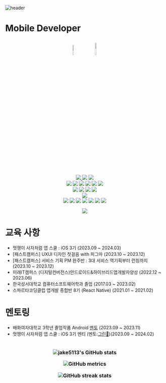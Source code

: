 ![header](https://capsule-render.vercel.app/api?type=waving&color=auto&height=300&section=header&text=Jake%20Github👋😋&fontSize=90&animation=fadeIn&fontAlignY=38&desc=&descAlignY=51&descAlign=62)
# Mobile Developer
<p align="center">
    <img src="https://media.idownloadblog.com/wp-content/uploads/2018/07/Apple-logo-black-and-white.png" width="9%" style="margin: 10px;">
    <img src="https://blog.kakaocdn.net/dn/sjncG/btretbOWUEC/DK04YKcw4fUyrGdROInsq1/img.png" width="10%" style="margin: 10px;">
<br><br>
<a href="https://jake5113.tistory.com/" target="_blank"> <img src="https://img.shields.io/badge/istory-000000?style=for-the-badge&logo=Tistory&logoColor=white"/></a><a href="https://blog.naver.com/wkdusdb" target="_blank"> <img src="https://img.shields.io/badge/aver-03C75A?style=for-the-badge&logo=Naver&logoColor=white"/></a> <a href="https://www.instagram.com/jongwon5113/" target="_blank"><img src="https://img.shields.io/badge/Instagram-E4405F?style=for-the-badge&logo=Instagram&logoColor=white"/></a> 
<br>  
<a target="android"><img src="https://img.shields.io/badge/android-3DDC84?&style=for-the-badge&logo=android&logoColor=white"/></a>
<a target="kotlin"><img src="https://img.shields.io/badge/Kotlin-0095D5?&style=for-the-badge&logo=kotlin&logoColor=white"/></a>
<a target="gradle"><img src="https://img.shields.io/badge/gradle-02303A?&style=for-the-badge&logo=gradle&logoColor=white"/></a>
<a target="sqlite"><img src="https://img.shields.io/badge/sqlite-003B57?&style=for-the-badge&logo=sqlite&logoColor=white"/></a>
<a target="Android Studio"><img src="https://img.shields.io/badge/Android%20Studio-3DDC84.svg?&style=for-the-badge&logo=Android%20Studio&logoColor=white"/></a>
<a target="googleplay"><img src="https://img.shields.io/badge/googleplay-414141?&style=for-the-badge&logo=googleplay&logoColor=white"/></a>
<br>
<a target="ios"><img src="https://img.shields.io/badge/ios-000000?&style=for-the-badge&logo=ios&logoColor=white"/></a>
<a target="swift"><img src="https://img.shields.io/badge/swift-F05138?&style=for-the-badge&logo=swift&logoColor=white"/></a>
<a target="xcode"><img src="https://img.shields.io/badge/xcode-147EFB?&style=for-the-badge&logo=xcode&logoColor=white"/></a>
<a target="appstore"><img src="https://img.shields.io/badge/appstore-0D96F6?&style=for-the-badge&logo=appstore&logoColor=white"/></a>
<br>
<a target="firebase"><img src="https://img.shields.io/badge/firebase-FFCA28?&style=for-the-badge&logo=firebase&logoColor=white"/></a>
<br>
<a target="figma"><img src="https://img.shields.io/badge/figma-F24E1E?&style=for-the-badge&logo=figma&logoColor=white"/></a>
<a target="python"><img src="https://img.shields.io/badge/python-3776AB?&style=for-the-badge&logo=python&logoColor=white"/></a>
<a target="c"><img src="https://img.shields.io/badge/c-A8B9CC?&style=for-the-badge&logo=c&logoColor=white"/></a>
<a target="html5"><img src="https://img.shields.io/badge/html5-E34F26?&style=for-the-badge&logo=html5&logoColor=white"/></a>
<a target="javascript"><img src="https://img.shields.io/badge/javascript-F7DF1E?&style=for-the-badge&logo=javascript&logoColor=white"/></a>
<a target="css3"><img src="https://img.shields.io/badge/css3-1572B6?&style=for-the-badge&logo=css3&logoColor=white"/></a>
<a target="react native"><img src="https://img.shields.io/badge/react%20native-61DAFB?&style=for-the-badge&logo=react&logoColor=white"/></a>
<p align="center">
    <a href="https://hits.seeyoufarm.com"><img src="https://hits.seeyoufarm.com/api/count/incr/badge.svg?url=https%3A%2F%2Fgithub.com%2Fjake5113&count_bg=%2379C83D&title_bg=%23555555&icon=awesomelists.svg&icon_color=%23E7E7E7&title=hits&edge_flat=false"/></a>
</p>

# 교육 사항
- 멋쟁이 사자처럼 앱 스쿨 : iOS 3기 (2023.09 ~ 2024.03)
- [패스트캠퍼스] UXUI 디자인 첫걸음 with 피그마 (2023.10 ~ 2023.12)
- [패스트캠퍼스] 서비스 기획 PM 완주반 : 3대 서비스 역기획부터 런칭까지 (2023.10 ~ 2023.12)
- 미래IT캠퍼스 (디지털컨버전스)안드로이드&하이브리드앱개발자양성 (2022.12 ~ 2023.06)
- 한국성서대학교 컴퓨터소프트웨어학과 졸업 (2017.03 ~ 2023.02)
- 스파르타코딩클럽 앱개발 종합반 8기 (React Native) (2021.01 ~ 2021.02)
# 멘토링
- 배화여자대학교 3학년 졸업작품 Android [멘토](https://jake5113.tistory.com/48) (2023.09 ~ 2023.11)
- 멋쟁이 사자처럼 앱 스쿨 : iOS 3기 멘티 (멘토:[그린🍏](https://github.com/GREENOVER))(2023.09 ~ 2024.02)

#
<h3 align=center>
  

![jake5113's GitHub stats](https://github-readme-stats.vercel.app/api?username=jake5113&show_icons=true&theme=midnight-purple)

![GitHub metrics](https://metrics.lecoq.io/jake5113)

![GitHub streak stats](https://streak-stats.demolab.com/?user=jake5113)

  

